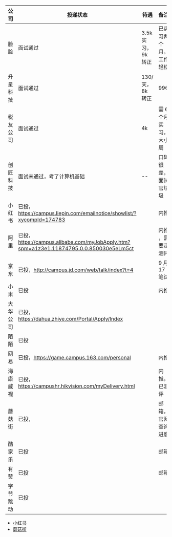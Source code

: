 | 公司     | 投递状态                                                                               | 待遇               | 备注                   |
| -------- | -------------------------------------------------------------------------------------- | ------------------ | ---------------------- |
| 脸脸     | 面试通过                                                                               | 3.5k 实习，9k 转正 | 已实习两个月，工作轻松 |
| 升星科技 | 面试通过                                                                               | 130/天，8k 转正    | 996                    |
| 税友公司 | 面试通过                                                                               | 4k                 | 需 6 个月实习，大小周  |
| 创匠科技 | 面试未通过，考了计算机基础                                                             | --                 | 口碑很差，面试官垃圾   |
| 小红书   | 已投，https://campus.liepin.com/emailnotice/showlist/?xycompId=174783                  |                    | 内推                   |
| 阿里     | 已投，https://campus.alibaba.com/myJobApply.htm?spm=a1z3e1.11874795.0.0.850030e5eLm5ct |                    | 内推 ，需要走测评      |
| 京东     | 已投，http://campus.jd.com/web/talk/index?t=4                                          |                    | 9 月 17 笔试           |
| 小米     | 已投                                                                                   |                    | 内推                   |
| 大华公司 | 已投，https://dahua.zhiye.com/Portal/Apply/Index                                       |                    |                        |
| 陌陌     | 已投                                                                                   |                    |                        |
| 网易     | 已投，https://game.campus.163.com/personal                                             |                    | 内推                   |
| 海康威视 | 已投，https://campushr.hikvision.com/myDelivery.html                                   |                    | 内推，已测评           |
| 蘑菇街   | 已投，                                                                                 |                    | 邮箱，官网查询进度     |
| 酷家乐   | 已投                                                                                   |                    | 邮箱                   |
| 有赞     | 已投                                                                                   |                    | 邮箱                   |
| 字节跳动 | 已投                                                                                   |                    |

- [小红书](https://www.nowcoder.com/discuss/482009?type=all&order=time&pos=&page=14&channel=-2&source_id=search_all)
- [蘑菇街](https://www.nowcoder.com/discuss/496116?type=all&order=time&pos=&page=1&channel=666&source_id=search_all)

